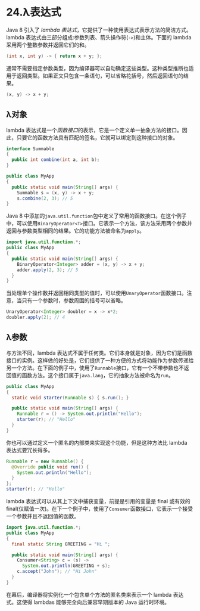 # 24.λ表达式

Java 8 引入了 *lambda 表达式*，它提供了一种使用表达式表示方法的简洁方式。lambda 表达式由三部分组成:参数列表、箭头操作符(`->`)和主体。下面的 lambda 采用两个整数参数并返回它们的和。

```java
(int x, int y) -> { return x + y; };

```

通常不需要指定参数类型，因为编译器可以自动确定这些类型。这种类型推断也适用于返回类型。如果正文只包含一条语句，可以省略花括号，然后返回语句的结果。

```java
(x, y) -> x + y;

```

## λ对象

lambda 表达式是一个*函数接口*的表示，它是一个定义单一抽象方法的接口。因此，只要它的函数方法具有匹配的签名，它就可以绑定到这种接口的对象。

```java
interface Summable
{
  public int combine(int a, int b);
}

public class MyApp
{
  public static void main(String[] args) {
    Summable s = (x, y) -> x + y;
    s.combine(2, 3); // 5
}

```

Java 8 中添加的`java.util.function`包中定义了常用的函数接口。在这个例子中，可以使用`BinaryOperator<T>`接口。它表示一个方法，该方法采用两个参数并返回与参数类型相同的结果。它的功能方法被命名为`apply`。

```java
import java.util.function.*;
public class MyApp
{
  public static void main(String[] args) {
    BinaryOperator<Integer> adder = (x, y) -> x + y;
    adder.apply(2, 3); // 5
  }
}

```

当处理单个操作数并返回相同类型的值时，可以使用`UnaryOperator`函数接口。注意，当只有一个参数时，参数周围的括号可以省略。

```java
UnaryOperator<Integer> doubler = x -> x*2;
doubler.apply(2); // 4

```

## λ参数

与方法不同，lambda 表达式不属于任何类。它们本身就是对象，因为它们是函数接口的实例。这样做的好处是，它们提供了一种方便的方式将功能作为参数传递给另一个方法。在下面的例子中，使用了`Runnable`接口，它有一个不带参数也不返回值的函数方法。这个接口属于`java.lang`，它的抽象方法被命名为`run`。

```java
public class MyApp
{
  static void starter(Runnable s) { s.run(); }

  public static void main(String[] args) {
    Runnable r = () -> System.out.println("Hello");
    starter(r); // "Hello"
  }
}

```

你也可以通过定义一个匿名的内部类来实现这个功能，但是这种方法比 lambda 表达式要冗长得多。

```java
Runnable r = new Runnable() {
  @Override public void run() {
    System.out.println("Hello");
  }
};
starter(r); // "Hello"

```

lambda 表达式可以从其上下文中捕获变量，前提是引用的变量是 final 或有效的 final(仅赋值一次)。在下一个例子中，使用了`Consumer`函数接口，它表示一个接受一个参数并且不返回值的函数。

```java
import java.util.function.*;
public class MyApp
{
  final static String GREETING = "Hi ";

  public static void main(String[] args) {
    Consumer<String> c = (s) ->
      System.out.println(GREETING + s);
    c.accept("John"); // "Hi John"
  }
}

```

在幕后，编译器将实例化一个包含单个方法的匿名类来表示一个 lambda 表达式。这使得 lambdas 能够完全向后兼容早期版本的 Java 运行时环境。
